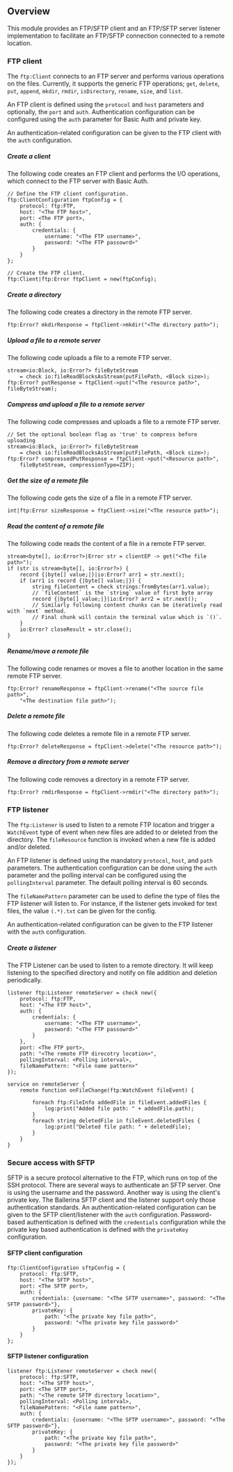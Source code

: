 ## Overview

This module provides an FTP/SFTP client and an FTP/SFTP server listener implementation to facilitate an FTP/SFTP connection connected to a remote location.

### FTP client

The `ftp:Client` connects to an FTP server and performs various operations on the files. Currently, it supports the
generic FTP operations; `get`, `delete`, `put`, `append`, `mkdir`, `rmdir`, `isDirectory`, `rename`, `size`, and
 `list`.

An FTP client is defined using the `protocol` and `host` parameters and optionally, the `port` and
`auth`. Authentication configuration can be configured using the `auth` parameter for Basic Auth and
private key.

An authentication-related configuration can be given to the FTP client with the `auth` configuration.

##### Create a client

The following code creates an FTP client and performs the I/O operations, which connect to the FTP server with Basic Auth.
```ballerina
// Define the FTP client configuration.
ftp:ClientConfiguration ftpConfig = {
    protocol: ftp:FTP,
    host: "<The FTP host>",
    port: <The FTP port>,
    auth: {
        credentials: {
            username: "<The FTP username>",
            password: "<The FTP passowrd>"
        }
    }
};

// Create the FTP client.
ftp:Client|ftp:Error ftpClient = new(ftpConfig);
```

##### Create a directory

The following code creates a directory in the remote FTP server.

```ballerina
ftp:Error? mkdirResponse = ftpClient->mkdir("<The directory path>");
```

##### Upload a file to a remote server

The following code uploads a file to a remote FTP server.

```ballerina
stream<io:Block, io:Error?> fileByteStream
    = check io:fileReadBlocksAsStream(putFilePath, <Block size>);
ftp:Error? putResponse = ftpClient->put("<The resource path>", fileByteStream);
```

##### Compress and upload a file to a remote server

The following code compresses and uploads a file to a remote FTP server.

```ballerina
// Set the optional boolean flag as 'true' to compress before uploading
stream<io:Block, io:Error?> fileByteStream
    = check io:fileReadBlocksAsStream(putFilePath, <Block size>);
ftp:Error? compressedPutResponse = ftpClient->put("<Resource path>",
    fileByteStream, compressionType=ZIP);
```

##### Get the size of a remote file

The following code gets the size of a file in a remote FTP server.

```ballerina
int|ftp:Error sizeResponse = ftpClient->size("<The resource path>");
```

##### Read the content of a remote file

The following code reads the content of a file in a remote FTP server.

```ballerina
stream<byte[], io:Error?>|Error str = clientEP -> get("<The file path>");
if (str is stream<byte[], io:Error?>) {
    record {|byte[] value;|}|io:Error? arr1 = str.next();
    if (arr1 is record {|byte[] value;|}) {
        string fileContent = check strings:fromBytes(arr1.value);
        // `fileContent` is the `string` value of first byte array
        record {|byte[] value;|}|io:Error? arr2 = str.next();
        // Similarly following content chunks can be iteratively read with `next` method.
        // Final chunk will contain the terminal value which is `()`.
    }
    io:Error? closeResult = str.close();
}
```

##### Rename/move a remote file

The following code renames or moves a file to another location in the same remote FTP server.

```ballerina
ftp:Error? renameResponse = ftpClient->rename("<The source file path>",
    "<The destination file path>");
```

##### Delete a remote file

The following code deletes a remote file in a remote FTP server.

```ballerina
ftp:Error? deleteResponse = ftpClient->delete("<The resource path>");
```

##### Remove a directory from a remote server

The following code removes a directory in a remote FTP server.

```ballerina
ftp:Error? rmdirResponse = ftpClient->rmdir("<The directory path>");
```

### FTP listener

The `ftp:Listener` is used to listen to a remote FTP location and trigger a `WatchEvent` type of event when new
files are added to or deleted from the directory. The `fileResource` function is invoked when a new file is added
and/or deleted.

An FTP listener is defined using the mandatory `protocol`, `host`, and  `path` parameters. The authentication
configuration can be done using the `auth` parameter and the polling interval can be configured using the `pollingInterval` parameter.
The default polling interval is 60 seconds.

The `fileNamePattern` parameter can be used to define the type of files the FTP listener will listen to.
For instance, if the listener gets invoked for text files, the value `(.*).txt` can be given for the config.

An authentication-related configuration can be given to the FTP listener with the `auth` configuration.

##### Create a listener

The FTP Listener can be used to listen to a remote directory. It will keep listening to the specified directory and
notify on file addition and deletion periodically.

```ballerina
listener ftp:Listener remoteServer = check new({
    protocol: ftp:FTP,
    host: "<The FTP host>",
    auth: {
        credentials: {
            username: "<The FTP username>",
            password: "<The FTP passowrd>"
        }
    },
    port: <The FTP port>,
    path: "<The remote FTP direcotry location>",
    pollingInterval: <Polling interval>,
    fileNamePattern: "<File name pattern>"
});

service on remoteServer {
    remote function onFileChange(ftp:WatchEvent fileEvent) {

        foreach ftp:FileInfo addedFile in fileEvent.addedFiles {
            log:print("Added file path: " + addedFile.path);
        }
        foreach string deletedFile in fileEvent.deletedFiles {
            log:print("Deleted file path: " + deletedFile);
        }
    }
}
```

### Secure access with SFTP

SFTP is a secure protocol alternative to the FTP, which runs on top of the SSH protocol.
There are several ways to authenticate an SFTP server. One is using the username and the password.
Another way is using the client's private key. The Ballerina SFTP client and the listener support only those authentication standards.
An authentication-related configuration can be given to the SFTP client/listener with the `auth` configuration.
Password-based authentication is defined with the `credentials` configuration while the private key based authentication is defined with the `privateKey` configuration.

#### SFTP client configuration

```ballerina
ftp:ClientConfiguration sftpConfig = {
    protocol: ftp:SFTP,
    host: "<The SFTP host>",
    port: <The SFTP port>,
    auth: {
        credentials: {username: "<The SFTP username>", password: "<The SFTP password>"},
        privateKey: {
            path: "<The private key file path>",
            password: "<The private key file password>"
        }
    }
};
```

#### SFTP listener configuration

```ballerina
listener ftp:Listener remoteServer = check new({
    protocol: ftp:SFTP,
    host: "<The SFTP host>",
    port: <The SFTP port>,
    path: "<The remote SFTP directory location>",
    pollingInterval: <Polling interval>,
    fileNamePattern: "<File name pattern>",
    auth: {
        credentials: {username: "<The SFTP username>", password: "<The SFTP password>"},
        privateKey: {
            path: "<The private key file path>",
            password: "<The private key file password>"
        }
    }
});
```
